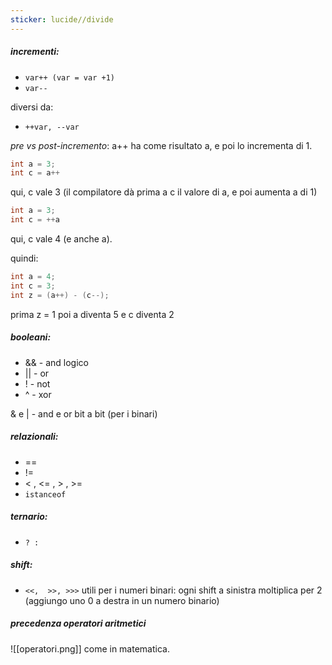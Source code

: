 ```yaml
---
sticker: lucide//divide
---
```

##### incrementi:
- `var++ (var = var +1)`
- `var--`
 
diversi da:
- `++var, --var`

*pre vs post-incremento*:
a++ ha come risultato a, e poi lo incrementa di 1.

```java
int a = 3;
int c = a++
```
qui, c vale 3 (il compilatore dà prima a c il valore di a, e poi aumenta a di 1)

```java
int a = 3;
int c = ++a
```
qui, c vale 4 (e anche a).

quindi:
```java
int a = 4;
int c = 3;
int z = (a++) - (c--);
```
 prima z = 1 
poi a diventa 5 e c diventa 2

##### booleani:
- && - and logico 
- || - or
- ! - not
- ^ - xor

&  e | - and  e or bit a bit (per i binari)
 
##### relazionali:
- ==
- !=
- < , <= , > , >=
- `istanceof`
##### ternario:
- `? :`
 
##### shift:
- `<<,  >>, >>>`
utili per i numeri binari: ogni shift a sinistra moltiplica per 2 (aggiungo uno 0 a destra in un numero binario)


##### precedenza operatori aritmetici
![[operatori.png]]
come in matematica.